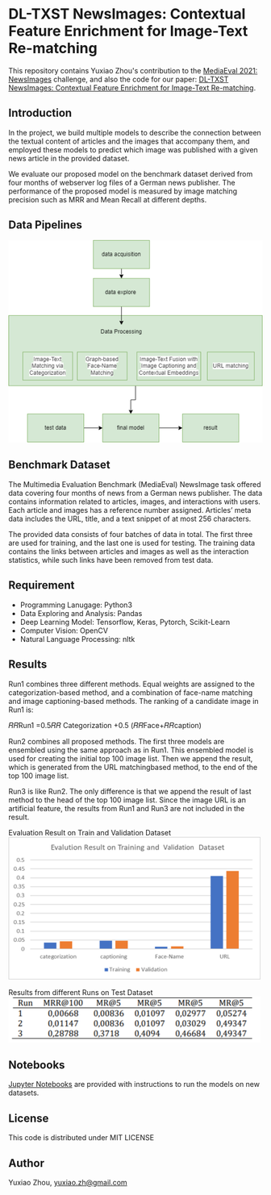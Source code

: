 # DL-TXST NewsImages: Contextual Feature Enrichment for Image-Text Re-matching

This repository contains Yuxiao Zhou's contribution to the [MediaEval 2021: NewsImages](https://multimediaeval.github.io/editions/2021/tasks/newsimages/) challenge, and also the code for our paper: [DL-TXST NewsImages: Contextual Feature Enrichment for Image-Text Re-matching](https://2021.multimediaeval.com/paper49.pdf).

## Introduction

In the project, we build multiple models to describe the connection between the textual content of articles and the images that accompany them, and employed these models to predict which image was published with a given news article in the provided dataset.

We evaluate our proposed model on the benchmark dataset derived from four months of webserver log files of a German  news publisher. The performance of the proposed model is  measured by image matching precision such as MRR and Mean Recall at different depths.

## Data Pipelines

![Data Pipeline](https://github.com/minazhou2020/NewsImage/blob/main/img/FinalProjectDiagram.png)

## Benchmark Dataset

The Multimedia Evaluation Benchmark (MediaEval) NewsImage task offered data covering four months of news from a German news publisher. The data contains information related to articles, images, and interactions with users. Each article and images has a reference number assigned. Articles’ meta data includes the URL, title, and a text snippet of at most 256 characters. 

The provided data consists of four batches of data in total. The first three are used for training, and the last one is used for testing. The training data contains the links between articles and images as well as the interaction statistics, while such links have been removed from test data.

## Requirement

* Programming Lanugage: Python3
* Data Exploring and Analysis: Pandas
* Deep Learning Model: Tensorflow, Keras, Pytorch, Scikit-Learn
* Computer Vision: OpenCV
* Natural Language Processing: nltk

## Results

Run1 combines three different methods. Equal weights are assigned to the categorization-based method, and a combination of face-name matching and image captioning-based methods. The ranking of a candidate image in Run1 is: 

𝑅𝑅Run1 =0.5𝑅𝑅 Categorization +0.5 (𝑅𝑅Face+𝑅𝑅caption) 

Run2 combines all proposed methods. The first three models are ensembled using the same approach as in Run1. This ensembled model is used for creating the initial top 100 image list. Then we append the result, which is generated from the URL matchingbased method, to the end of the top 100 image list. 

Run3 is like Run2. The only difference is that we append the result of last method to the head of the top 100 image list. Since the image URL is an artificial feature, the results from Run1 and Run3 are not included in the result. 

Evaluation Result on Train and Validation Dataset<img src="https://github.com/minazhou2020/NewsImage/blob/main/img/result.png" alt="Results from different Runs on Test Dataset" width="500"/>

Results from different Runs on Test Dataset <img src="https://github.com/minazhou2020/NewsImage/blob/main/img/result_1.png" alt="Results from different Runs on Test Dataset" width="500"/>

## Notebooks

 [Jupyter Notebooks](https://github.com/aarcosg/traffic-sign-detection/blob/master/Run_models_on_new_images.ipynb) are provided with instructions to run the models on new datasets.

## License

This code is distributed under MIT LICENSE

## Author

Yuxiao Zhou, [yuxiao.zh@gmail.com](mailto:yuxiao.zh@gmail.com)